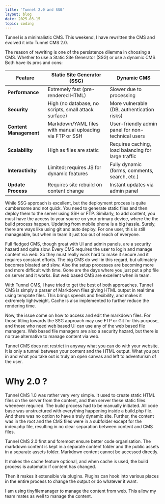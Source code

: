 ```yaml
---
title: 'Tunnel 2.0 and SSG'
layout: blog
date: 2025-03-15
topic: coding
---
```


Tunnel is a minimalistic CMS. This weekend, I have rewritten the CMS and evolved it into Tunnel CMS 2.0.

The reason of rewriting is one of the persistence dilemma in choosing a CMS. Whether to use a Static Site Generator (SSG) or use a dynamic CMS. Both have its pros and cons:

| Feature                | Static Site Generator (SSG)            | Dynamic CMS                      |
|------------------------|---------------------------------|--------------------------------|
| **Performance**        | Extremely fast (pre-rendered HTML) | Slower due to processing |
| **Security**           | High (no database, no scripts, small attack surface) | More vulnerable (DB, authentication risks) |
| **Content Management** | Markdown/YAML files with manual uploading via FTP or SSH | User-friendly admin panel for non-technical users |
| **Scalability**        | High as files are static | Requires caching, load balancing for large traffic |
| **Interactivity**      | Limited; requires JS for dynamic features | Fully dynamic (forms, comments, search, etc.) |
| **Update Process**     | Requires site rebuild on content change | Instant updates via admin panel |

While SSG approach is excellent, but the deployment process is quite cumbersome and not quick. You need to generate static files and then deploy them to the server using SSH or FTP. Similarly, to add content, you must have the access to your source on your primary device, where the the build process happen. Updating from mobile phone is a big hassle. Surely, there are ways like using git and auto deploy. For one user, this is still manageable, but when in team it just too out of reach of everyone.

Full fledged CMS, though great with UI and admin panels, are a security hazard and quite slow. Every CMS requires the user to login and manage content via web. So they must really work hard to make it secure and it requires constant efforts. The big CMS do well in this regard, but ultimately becomes bloated and slow. Also the setup processes are becoming more and more difficult with time. Gone are the days where you just put a php file on server and it works. But web based CMS are excellent when in team.

With Tunnel CMS, I have tried to get the best of both approaches. Tunnel CMS is simply a parser of Markdown files giving HTML output in real time using template files. This brings speeds and flexibility, and makes it extremely lightweight. Cache is also implemented to further reduce the rendering time.

Now, the issue come on how to access and edit the markdown files. For those titling towards the SSG approach may use FTP or Git for this purpose, and those who need web based UI can use any of the web based file managers. Web based file managers are also a security hazard, but there is no true alternative to manage content via web.

Tunnel CMS does not restrict in anyway what you can do with your website. It is only a tunnel between your content and the HTML output. What you put in and what you take out is truly an open canvas and left to adventurism of the user.


# Why 2.0 ?

Tunnel CMS 1.0 was rather very very simple. It used to create static HTML files on the server from the content, and then server these static files whenever required. The build process had to be manually initiated. All code base was unstructured with everything happening inside a build.php file. And there was no option to have a truly dynamic site. Further, the content was in the root and the CMS files were in a subfolder except for the index.php file, resulting in no clear separation between content and CMS files.

Tunnel CMS 2.0 first and foremost ensure better code organisation. The markdown content is kept in a separate content folder and the public assets in a separate assets folder. Markdown content cannot be accessed directly.

It makes the cache feature optional, and when cache is used, the build process is automatic if content has changed.

Then it makes it extensible via plugins. Plugins can hook into various places in the entire process to change the output or do whatever it want.

I am using tinyfilemanager to manage the content from web. This allow my team mates as well to manage the content.